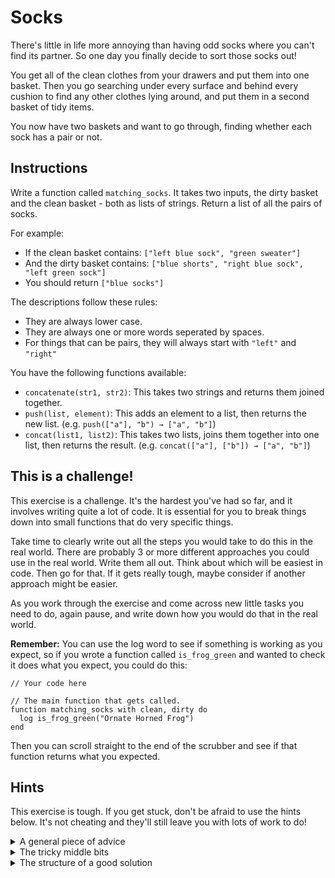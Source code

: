 # Socks

There's little in life more annoying than having odd socks where you can't find its partner.
So one day you finally decide to sort those socks out!

You get all of the clean clothes from your drawers and put them into one basket.
Then you go searching under every surface and behind every cushion to find any other clothes lying around, and put them in a second basket of tidy items.

You now have two baskets and want to go through, finding whether each sock has a pair or not.

## Instructions

Write a function called `matching_socks`.
It takes two inputs, the dirty basket and the clean basket - both as lists of strings.
Return a list of all the pairs of socks.

For example:

- If the clean basket contains: `["left blue sock", "green sweater"]`
- And the dirty basket contains: `["blue shorts", "right blue sock", "left green sock"]`
- You should return `["blue socks"]`

The descriptions follow these rules:

- They are always lower case.
- They are always one or more words seperated by spaces.
- For things that can be pairs, they will always start with `"left"` and `"right"`

You have the following functions available:

- `concatenate(str1, str2)`: This takes two strings and returns them joined together.
- `push(list, element)`: This adds an element to a list, then returns the new list. (e.g. `push(["a"], "b") → ["a", "b"]`)
- `concat(list1, list2)`: This takes two lists, joins them together into one list, then returns the result. (e.g. `concat(["a"], ["b"]) → ["a", "b"]`)

## This is a challenge!

This exercise is a challenge.
It's the hardest you've had so far, and it involves writing quite a lot of code.
It is essential for you to break things down into small functions that do very specific things.

Take time to clearly write out all the steps you would take to do this in the real world.
There are probably 3 or more different approaches you could use in the real world.
Write them all out.
Think about which will be easiest in code.
Then go for that.
If it gets really tough, maybe consider if another approach might be easier.

As you work through the exercise and come across new little tasks you need to do, again pause, and write down how you would do that in the real world.

**Remember:** You can use the log word to see if something is working as you expect, so if you wrote a function called `is_frog_green` and wanted to check it does what you expect, you could do this:

```jikiscript
// Your code here

// The main function that gets called.
function matching_socks with clean, dirty do
  log is_frog_green("Ornate Horned Frog")
end
```

Then you can scroll straight to the end of the scrubber and see if that function returns what you expected.

## Hints

This exercise is tough.
If you get stuck, don't be afraid to use the hints below.
It's not cheating and they'll still leave you with lots of work to do!

<details><summary>A general piece of advice</summary>

This exercise would be a lot easier if you had some common functions available.

For example, most languages provide:

- a `length` function that tells you how long a string is.
- a `starts_with` function that tells you whether a string starts with another string.
- an `ends_with` function that tells you whether a string ends with another string.
- some sort of function that allows you to remove a certian amount of characters from the beginning or end of a string.

Starting off by adding these functions will make your life a lot easier.

Maybe you've already written those functions in other exercises and you can reuse them here?

</details>

<details><summary>The tricky middle bits</summary>

So you have your generic helper functions written out (go back to hint 1 if not!) and you now need to put them together.

Now think about the other functions you might like:

- Maybe a function to check if something is a sock
- Maybe a function that can remove the `"left "`/`"right "` prefix
- Maybe a function that can pluralize a word
- Maybe a function that can add an element to a list ifs not already on it
- Maybe a function that can switch left and right around

Your implementation might need all of these, or it might need none of them.
But try and break things into little steps like these, and **for each one** get out a pen and paper and work out what it should do.

</details>

<details><summary>The structure of a good solution</summary>

Here's an outline of a solution you might like to use

```jikiscript
function matching_socks with clean, dirty do
  // Get the clean socks
  // Get the dirty socks
  // Mix all the socks together

  // Go through each sock
  // Check the other socks for a matching one.
  // If it's there:
    // Format the word nicely
    // Add it to the final list (making sure it's not already on there)

  // Return the final list
end
```

</details>
